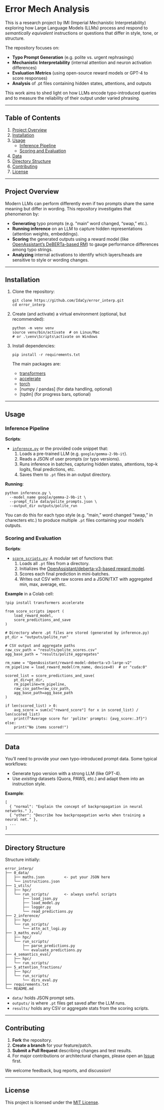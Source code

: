 # Error Mech Analysis

This is a research project by IMI (Imperial Mechanistic Interpretability) exploring how Large Language Models (LLMs) process and respond to *semantically equivalent* instructions or questions that differ in style, tone, or structure. 

The repository focuses on:
- **Typo Prompt Generation** (e.g. polite vs. urgent rephrasings)
- **Mechanistic Interpretability** (internal attention and neuron activation differences)
- **Evaluation Metrics** (using open-source reward models or GPT-4 to score responses)
- **Analysis** of .pt files containing hidden states, attentions, and outputs

This work aims to shed light on how LLMs encode typo-introduced queries and to measure the reliability of their output under varied phrasing.

---

## Table of Contents
1. [Project Overview](#project-overview)
2. [Installation](#installation)
3. [Usage](#usage)
   - [Inference Pipeline](#inference-pipeline)
   - [Scoring and Evaluation](#scoring-and-evaluation)
4. [Data](#data)
5. [Directory Structure](#directory-structure)
6. [Contributing](#contributing)
7. [License](#license)

---

## Project Overview

Modern LLMs can perform differently even if two prompts share the same meaning but differ in wording. This repository investigates that phenomenon by:

- **Generating** typo prompts (e.g. "main” word changed, “swap,” etc.).
- **Running inference** on an LLM to capture hidden representations (attention weights, embeddings).
- **Scoring** the generated outputs using a reward model (like [OpenAssistant’s DeBERTa-based RM](https://huggingface.co/OpenAssistant/reward-model-deberta-v3-large-v2)) to gauge performance differences among typo strings.
- **Analyzing** internal activations to identify which layers/heads are sensitive to style or wording changes.

---

## Installation

1. Clone the repository:
   ```
   git clone https://github.com/IdaCy/error_interp.git
   cd error_interp
   ```

2. Create (and activate) a virtual environment (optional, but recommended):
   ```
   python -m venv venv
   source venv/bin/activate  # on Linux/Mac
   # or .\venv\Scripts\activate on Windows
   ```

3. Install dependencies:
   ```
   pip install -r requirements.txt
   ```

   The main packages are:
   - [transformers](https://github.com/huggingface/transformers)
   - [accelerate](https://github.com/huggingface/accelerate)
   - [torch](https://pytorch.org/)
   - [numpy / pandas] (for data handling, optional)
   - [tqdm] (for progress bars, optional)

---

## Usage

### Inference Pipeline

**Scripts**:
- [`inference.py`](./inference.py) or the provided code snippet that:
  1. Loads a pre-trained LLM (e.g. `google/gemma-2-9b-it`).
  2. Reads a JSON of user prompts (or typo versions).
  3. Runs inference in batches, capturing hidden states, attentions, top-k logits, final predictions, etc.
  4. Saves them to `.pt` files in an output directory.

**Running**:
```
python inference.py \
  --model_name google/gemma-2-9b-it \
  --prompt_file data/polite_prompts.json \
  --output_dir outputs/polite_run
```

You can do this for each typo style (e.g. “main,” word changed “swap,” in charecters etc.) to produce multiple `.pt` files containing your model’s outputs.

### Scoring and Evaluation

**Scripts**:
- [`score_scripts.py`](./score_scripts.py): A modular set of functions that:
  1. Loads all `.pt` files from a directory.
  2. Initializes the [OpenAssistant/deberta-v3-based reward model](https://huggingface.co/OpenAssistant/reward-model-deberta-v3-large-v2).
  3. Scores each final prediction in mini-batches.
  4. Writes out CSV with raw scores and a JSON/TXT with aggregated min, max, average, etc.

**Example** in a Colab cell:
```
!pip install transformers accelerate

from score_scripts import (
    load_reward_model,
    score_predictions_and_save
)

# Directory where .pt files are stored (generated by inference.py)
pt_dir = "outputs/polite_run"

# CSV output and aggregate paths
raw_csv_path = "results/polite_scores.csv"
agg_base_path = "results/polite_aggregates"

rm_name = "OpenAssistant/reward-model-deberta-v3-large-v2"
rm_pipeline = load_reward_model(rm_name, device=0)  # or "cuda:0"

scored_list = score_predictions_and_save(
    pt_dir=pt_dir,
    rm_pipeline=rm_pipeline,
    raw_csv_path=raw_csv_path,
    agg_base_path=agg_base_path
)

if len(scored_list) > 0:
    avg_score = sum(x["reward_score"] for x in scored_list) / len(scored_list)
    print(f"Average score for 'polite' prompts: {avg_score:.3f}")
else:
    print("No items scored!")
```

---

## Data

You’ll need to provide your own typo-introduced prompt data. Some typical workflows:
- Generate typo version with a strong LLM (like GPT-4).
- Use *existing* datasets (Quora, PAWS, etc.) and adapt them into an instruction style.

**Example**:
```
[
  { "normal": "Explain the concept of backpropagation in neural networks." },
  { "other": "Describe how backpropagation works when training a neural net." },
  ...
]
```


---

## Directory Structure

Structure initially:

```
error_interp/
├── 0_data/
│   ├── maths.json         <- put your JSON here
│   └── instructions.json
├── 1_utils/
│   ├── hpc/
│   └── run_scripts/       <- always useful scripts
│       ├── load_json.py
│       ├── load_model.py
│       ├── logger.py
│       └── read_predictions.py
├── 2_inference/
│   ├── hpc/
│   └── run_scripts/
│       └── attn_act_logi.py
├── 3_maths_eval/
│   ├── hpc/
│   └── run_scripts/
│       ├── parse_predictions.py
│       └── evaluate_predictions.py
├── 4_semantics_eval/
│   ├── hpc/
│   └── run_scripts/
├── 5_attention_fractions/
│   ├── hpc/
│   └── run_scripts/
│       └── dirs_eval.py
├── requirements.txt
└── README.md
```

- `data/` holds JSON prompt sets.
- `outputs/` is where `.pt` files get saved after the LLM runs.
- `results/` holds any CSV or aggregate stats from the scoring scripts.

---

## Contributing

1. **Fork** the repository.
2. **Create a branch** for your feature/patch.
3. **Submit a Pull Request** describing changes and test results.
4. For major contributions or architectural changes, please open an [Issue](https://github.com/IdaCy/error_interp/issues) first.

We welcome feedback, bug reports, and discussion!

---

## License

This project is licensed under the [MIT License](./LICENSE).
